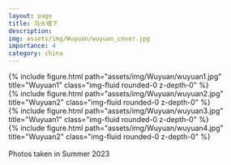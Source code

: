 ```yaml
---
layout: page
title: 马头墙下
description: 
img: assets/img/Wuyuan/wuyuan_cover.jpg
importance: 4
category: china
---
```



<div class="row">
    <div class="col-md-6 mt-3">
        {% include figure.html path="assets/img/Wuyuan/wuyuan1.jpg" title="Wuyuan1" class="img-fluid rounded-0 z-depth-0" %}
    </div>
    <div class="col-md-6 mt-3">
        {% include figure.html path="assets/img/Wuyuan/wuyuan2.jpg" title="Wuyuan2" class="img-fluid rounded-0 z-depth-0" %}
    </div>
</div>



<div class="row">
    <div class="col-md-6 mt-3">
        {% include figure.html path="assets/img/Wuyuan/wuyuan3.jpg" title="Wuyuan1" class="img-fluid rounded-0 z-depth-0" %}
    </div>
    <div class="col-md-6 mt-3">
        {% include figure.html path="assets/img/Wuyuan/wuyuan4.jpg" title="Wuyuan2" class="img-fluid rounded-0 z-depth-0" %}
    </div>
</div>

<br/>


<div class="caption">
    Photos taken in Summer 2023
</div>

